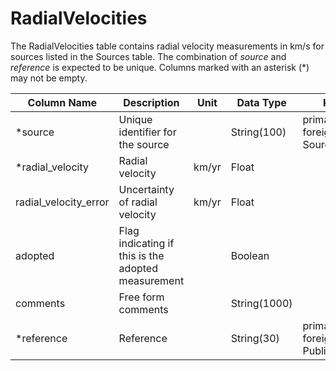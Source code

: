 # RadialVelocities

The RadialVelocities table contains radial velocity measurements in km/s for sources listed in the Sources table. 
The combination of *source* and *reference* is expected to be unique.
Columns marked with an asterisk (*) may not be empty.

| Column Name | Description  | Unit  | Data Type | Key Type  |
|---|---|---|---|---|
| *source        | Unique identifier for the source |   | String(100)  | primary and foreign: Sources.source   |
| *radial_velocity         | Radial velocity | km/yr | Float  |   |
| radial_velocity_error   | Uncertainty of radial velocity | km/yr | Float  |   |
| adopted    | Flag indicating if this is the adopted measurement |  | Boolean  |   |
| comments      | Free form comments |   | String(1000) |   |
| *reference     | Reference |   | String(30) | primary and foreign: Publications.name |
